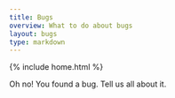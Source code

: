 ```yaml
---
title: Bugs
overview: What to do about bugs
layout: bugs
type: markdown
---
```

{% include home.html %}

Oh no! You found a bug. Tell us all about it.

